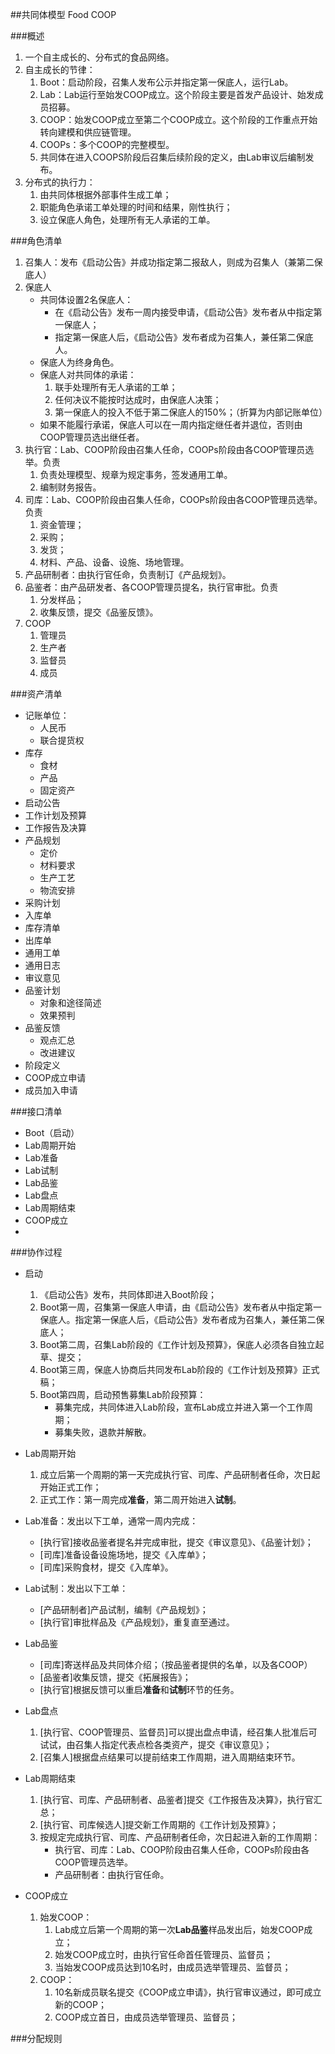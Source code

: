 ##共同体模型
Food COOP

###概述
1. 一个自主成长的、分布式的食品网络。
2. 自主成长的节律：
	1. Boot：启动阶段，召集人发布公示并指定第一保底人，运行Lab。
	2. Lab：Lab运行至始发COOP成立。这个阶段主要是首发产品设计、始发成员招募。
	3. COOP：始发COOP成立至第二个COOP成立。这个阶段的工作重点开始转向建模和供应链管理。
	4. COOPs：多个COOP的完整模型。
	5. 共同体在进入COOPS阶段后召集后续阶段的定义，由Lab审议后编制发布。
3. 分布式的执行力：
	1. 由共同体根据外部事件生成工单；
	2. 职能角色承诺工单处理的时间和结果，刚性执行；
	3. 设立保底人角色，处理所有无人承诺的工单。

###角色清单
1. 召集人：发布《启动公告》并成功指定第二报敌人，则成为召集人（兼第二保底人）
2. 保底人
	* 共同体设置2名保底人：
		* 在《启动公告》发布一周内接受申请，《启动公告》发布者从中指定第一保底人；
		* 指定第一保底人后，《启动公告》发布者成为召集人，兼任第二保底人。
	* 保底人为终身角色。
	* 保底人对共同体的承诺：
		1. 联手处理所有无人承诺的工单；
		2. 任何决议不能按时达成时，由保底人决策；
		3. 第一保底人的投入不低于第二保底人的150%；（折算为内部记账单位）
	* 如果不能履行承诺，保底人可以在一周内指定继任者并退位，否则由COOP管理员选出继任者。
3. 执行官：Lab、COOP阶段由召集人任命，COOPs阶段由各COOP管理员选举。负责
	1. 负责处理模型、规章为规定事务，签发通用工单。
	2. 编制财务报告。
4. 司库：Lab、COOP阶段由召集人任命，COOPs阶段由各COOP管理员选举。负责
	1. 资金管理；
	2. 采购；
	3. 发货；
	4. 材料、产品、设备、设施、场地管理。
5. 产品研制者：由执行官任命，负责制订《产品规划》。
6. 品鉴者：由产品研发者、各COOP管理员提名，执行官审批。负责
	1. 分发样品；
	2. 收集反馈，提交《品鉴反馈》。
7. COOP
	1. 管理员
	2. 生产者
	3. 监督员
	4. 成员

###资产清单
* 记账单位：
	* 人民币
	* 联合提货权
* 库存
	* 食材
	* 产品
	* 固定资产
* 启动公告
* 工作计划及预算
* 工作报告及决算
* 产品规划
	* 定价
	* 材料要求
	* 生产工艺
	* 物流安排
* 采购计划
* 入库单
* 库存清单
* 出库单
* 通用工单
* 通用日志
* 审议意见
* 品鉴计划
	* 对象和途径简述
	* 效果预判
* 品鉴反馈
	* 观点汇总
	* 改进建议
* 阶段定义
* COOP成立申请
* 成员加入申请

###接口清单
* Boot（启动）
* Lab周期开始
* Lab准备
* Lab试制
* Lab品鉴
* Lab盘点
* Lab周期结束
* COOP成立
* 

###协作过程
* 启动
	1. 《启动公告》发布，共同体即进入Boot阶段；
	2. Boot第一周，召集第一保底人申请，由《启动公告》发布者从中指定第一保底人。指定第一保底人后，《启动公告》发布者成为召集人，兼任第二保底人；
	3. Boot第二周，召集Lab阶段的《工作计划及预算》，保底人必须各自独立起草、提交；
	4. Boot第三周，保底人协商后共同发布Lab阶段的《工作计划及预算》正式稿；
	5. Boot第四周，启动预售募集Lab阶段预算：
		* 募集完成，共同体进入Lab阶段，宣布Lab成立并进入第一个工作周期；
		* 募集失败，退款并解散。

* Lab周期开始
	1. 成立后第一个周期的第一天完成执行官、司库、产品研制者任命，次日起开始正式工作；
	2. 正式工作：第一周完成**准备**，第二周开始进入**试制**。
* Lab准备：发出以下工单，通常一周内完成：
	* [执行官]接收品鉴者提名并完成审批，提交《审议意见》、《品鉴计划》；
	* [司库]准备设备设施场地，提交《入库单》；
	* [司库]采购食材，提交《入库单》。
* Lab试制：发出以下工单：
	* [产品研制者]产品试制，编制《产品规划》；
	* [执行官]审批样品及《产品规划》，重复直至通过。
* Lab品鉴
	* [司库]寄送样品及共同体介绍；（按品鉴者提供的名单，以及各COOP）
	* [品鉴者]收集反馈，提交《拓展报告》；
	* [执行官]根据反馈可以重启**准备**和**试制**环节的任务。
* Lab盘点
	1. [执行官、COOP管理员、监督员]可以提出盘点申请，经召集人批准后可试试，由召集人指定代表点检各类资产，提交《审议意见》；
	2. [召集人]根据盘点结果可以提前结束工作周期，进入周期结束环节。
* Lab周期结束
	1. [执行官、司库、产品研制者、品鉴者]提交《工作报告及决算》，执行官汇总；
	2. [执行官、司库候选人]提交新工作周期的《工作计划及预算》；
	3. 按规定完成执行官、司库、产品研制者任命，次日起进入新的工作周期：
		* 执行官、司库：Lab、COOP阶段由召集人任命，COOPs阶段由各COOP管理员选举。
		* 产品研制者：由执行官任命。

* COOP成立
	1. 始发COOP：
		1. Lab成立后第一个周期的第一次**Lab品鉴**样品发出后，始发COOP成立；
		2. 始发COOP成立时，由执行官任命首任管理员、监督员；
		3. 当始发COOP成员达到10名时，由成员选举管理员、监督员；
	2. COOP：
		1. 10名新成员联名提交《COOP成立申请》，执行官审议通过，即可成立新的COOP；
		2. COOP成立首日，由成员选举管理员、监督员；


###分配规则

